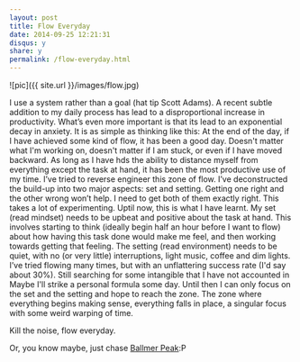 ```yaml
---
layout: post
title: Flow Everyday
date: 2014-09-25 12:21:31
disqus: y
share: y
permalink: /flow-everyday.html
---
```


![pic]({{ site.url }}/images/flow.jpg)

I use a system rather than a goal (hat tip Scott Adams). A recent subtle addition to my daily process has lead to a disproportional increase in productivity. What’s even more important is that its lead to an exponential decay in anxiety. It is as simple as thinking like this: At the end of the day, if I have achieved some kind of flow, it has been a good day. Doesn't matter what I'm working on, doesn't matter if I am stuck, or even if I have moved backward. As long as I have hds the ability to distance myself from everything except the task at hand, it has been the most productive use of my time. 
I’ve tried to reverse engineer this zone of flow. I’ve deconstructed the build-up into two major aspects: set and setting. Getting one right and the other wrong won’t help. I need to get both of them exactly right. This takes a lot of experimenting. Uptil now, this is what I have learnt. My set (read mindset) needs to be upbeat and positive about the task at hand. This involves starting to think (ideally begin half an hour before I want to flow) about how having this task done would make me feel, and then working towards getting that feeling. The setting (read environment) needs to be quiet, with no (or very little) interruptions, light music, coffee and dim lights. 
I’ve tried flowing many times, but with an unflattering success rate (I'd say about 30%). Still searching for some intangible that I have not accounted in Maybe I'll strike a personal formula some day. Until then I can only focus on the set and the setting and hope to reach the zone. The zone where everything begins making sense, everything falls in place, a singular focus with some weird warping of time. 

Kill the noise, flow everyday.

Or, you know maybe, just chase [Ballmer Peak](http://xkcd.com/323/):P